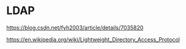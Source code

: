 # LDAP

<https://blog.csdn.net/fyh2003/article/details/7035820>

<https://en.wikipedia.org/wiki/Lightweight_Directory_Access_Protocol>